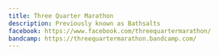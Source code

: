 ```yaml
---
title: Three Quarter Marathon
description: Previously known as Bathsalts
facebook: https://www.facebook.com/threequartermarathon/
bandcamp: https://threequartermarathon.bandcamp.com/
---
```

